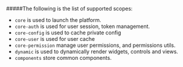 #####The following is the list of supported scopes:

- `core` is used to launch the platform.
- `core-auth` is used for user session, token management.
- `core-config` is used to cache private config
- `core-user` is used for user cache
- `core-permission` manage user permissions, and permissions utils.
- `dynamic` is used to dynamically render widgets, controls and views.
- `components` store common components.
